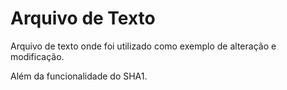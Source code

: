 # Arquivo de Texto
 Arquivo de texto onde foi utilizado como exemplo de alteração
 e modificação. 
 
 Além da funcionalidade do SHA1.
